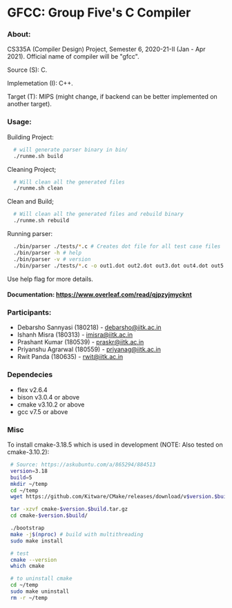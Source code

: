 # GFCC: Group Five's C Compiler

### About:
CS335A (Compiler Design) Project, Semester 6, 2020-21-II (Jan - Apr 2021).
Official name of compiler will be "gfcc".

Source (S): C.

Implemetation (I): C++.

Target (T): MIPS (might change, if backend can be better implemented on another target).

### Usage:
Building Project:
```bash
  # will generate parser binary in bin/
  ./runme.sh build
```
Cleaning Project;
```bash
  # Will clean all the generated files
  ./runme.sh clean
```
Clean and Build;
```bash
  # Will clean all the generated files and rebuild binary
  ./runme.sh rebuild
```
Running parser:
```bash
  ./bin/parser ./tests/*.c # Creates dot file for all test case files
  ./bin/parser -h # help
  ./bin/parser -v # version
  ./bin/parser ./tests/*.c -o out1.dot out2.dot out3.dot out4.dot out5.dot
```

Use help flag for more details.

#### Documentation: https://www.overleaf.com/read/qjpzyjmycknt

### Participants:
 - Debarsho Sannyasi (180218) - debarsho@iitk.ac.in
 - Ishanh Misra (180313) - imisra@iitk.ac.in
 - Prashant Kumar (180539) - praskr@iitk.ac.in
 - Priyanshu Agrarwal (180559) - priyanag@iitk.ac.in
 - Rwit Panda (180635) - rwit@iitk.ac.in

### Dependecies
 - flex v2.6.4
 - bison v3.0.4 or above
 - cmake v3.10.2 or above
 - gcc v7.5 or above


 ### Misc
  To install cmake-3.18.5 which is used in development (NOTE: Also tested on cmake-3.10.2):
 ```bash
  # Source: https://askubuntu.com/a/865294/884513
  version=3.18
  build=5
  mkdir ~/temp
  cd ~/temp
  wget https://github.com/Kitware/CMake/releases/download/v$version.$build/cmake-$version.$build.tar.gz

  tar -xzvf cmake-$version.$build.tar.gz
  cd cmake-$version.$build/

  ./bootstrap
  make -j$(nproc) # build with multithreading
  sudo make install

  # test
  cmake --version
  which cmake

  # to uninstall cmake
  cd ~/temp
  sudo make uninstall
  rm -r ~/temp
 ```
 
